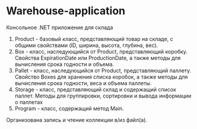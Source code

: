 # Warehouse-application
 Консольное .NET приложение для склада

  1. Product - базовый класс, представляющий товар на складе, с общими свойствами (ID, ширина, высота, глубина, вес).
  2. Box - класс, наследующийся от Product, представляющий коробку. Свойства ExpirationDate или ProductionDate, а также методы для вычисления срока годности и объема.
  3. Pallet - класс, наследующийся от Product, представляющий паллету. Свойство Boxes для хранения списка коробок, а также методы для вычисления срока годности, веса и объема паллеты.
  4. Storage - класс, представляющий склад и содержащий список паллет. Методы для группировки, сортировки и вывода информации о паллетах
  5. Program - класс, содержащий метод Main.

Организована запись и чтение коллекции в/из файл(а).
